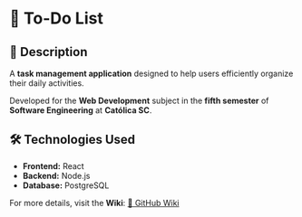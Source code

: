 # 🚀 To-Do List  

## 📌 Description  
A **task management application** designed to help users efficiently organize their daily activities.  

Developed for the **Web Development** subject in the **fifth semester** of **Software Engineering** at **Católica SC**.  

## 🛠 Technologies Used  
- **Frontend:** React  
- **Backend:** Node.js  
- **Database:** PostgreSQL  

For more details, visit the **Wiki**: [🔗 GitHub Wiki](https://github.com/victor-moy/to-do-list/wiki)  
